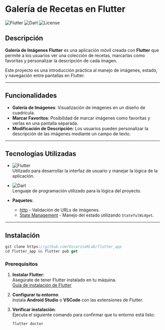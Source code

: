 # Galería de Recetas en Flutter

![Flutter](https://img.shields.io/badge/Flutter-v3.10-blue?logo=flutter&style=flat-square)
![Dart](https://img.shields.io/badge/Dart-v3.0-blue?logo=dart&style=flat-square)
![License](https://img.shields.io/badge/License-MIT-green?style=flat-square)

## Descripción

**Galería de Imágenes Flutter** es una aplicación móvil creada con **Flutter** que permite a los usuarios ver una colección de recetas, marcarlas como favoritas y personalizar la descripción de cada imagen. 

Este proyecto es una introducción práctica al manejo de imágenes, estado, y navegación entre pantallas en Flutter.

---

## Funcionalidades

- **Galería de Imágenes**: Visualización de imágenes en un diseño de cuadrícula.
- **Marcar Favoritos**: Posibilidad de marcar imágenes como favoritas y verlas en una pantalla separada.
- **Modificación de Descripción**: Los usuarios pueden personalizar la descripción de las imágenes mediante un campo de texto.

---

## Tecnologías Utilizadas

- ![Flutter](https://img.shields.io/badge/Framework-Flutter-blue?logo=flutter&style=flat-square)  
  Utilizado para desarrollar la interfaz de usuario y manejar la lógica de la aplicación.

- ![Dart](https://img.shields.io/badge/Language-Dart-blue?logo=dart&style=flat-square)  
  Lenguaje de programación utilizado para la lógica del proyecto.

- **Paquetes**:
  - [http](https://pub.dev/packages/http) - Validación de URLs de imágenes.
  - [State Management](https://docs.flutter.dev/development/data-and-backend/state-mgmt/options) - Manejo del estado utilizando `StatefulWidget`.

---

## Instalación
```dart
git clone https://github.com/OscarinaRLab/flutter_app
cd flutter_app && flutter pub get
```
### Prerequisitos

1. **Instalar Flutter**:  
   Asegúrate de tener Flutter instalado en tu máquina.  
   [Guía de instalación de Flutter](https://flutter.dev/docs/get-started/install)

2. **Configurar tu entorno**:  
   Instala **Android Studio** o **VSCode** con las extensiones de Flutter.

3. **Verificar instalación**:  
   Ejecuta el siguiente comando para confirmar que tu entorno está listo:
   ```bash
   flutter doctor
